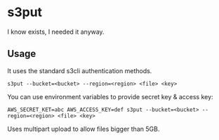 # s3put

I know exists, I needed it anyway.

## Usage

It uses the standard s3cli authentication methods.

	s3put --bucket=<bucket> --region=<region> <file> <key>

You can use environment variables to provide secret key & access key:

	AWS_SECRET_KET=abc AWS_ACCESS_KEY=def s3put --bucket=<bucket> --region=<region> <file> <key>

Uses multipart upload to allow files bigger than 5GB.
